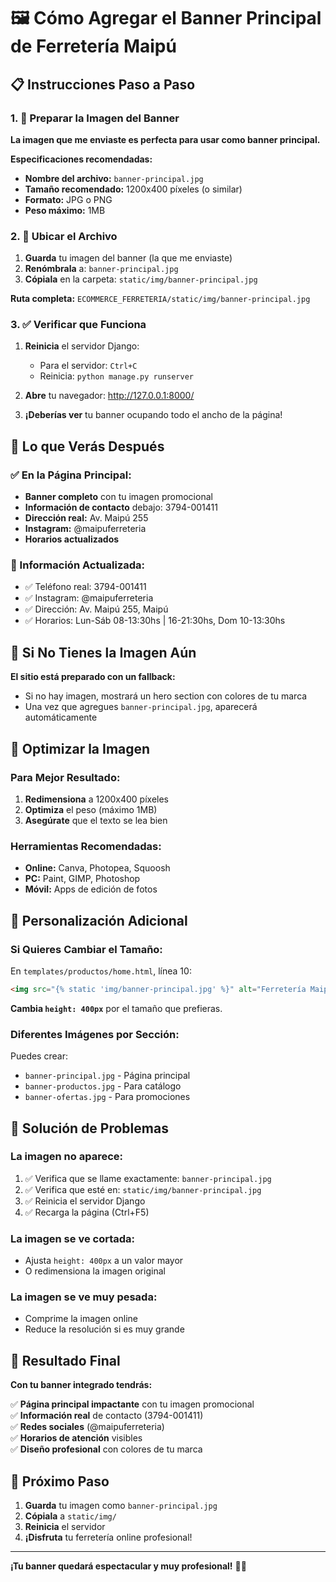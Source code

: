 # 🖼️ Cómo Agregar el Banner Principal de Ferretería Maipú

## 📋 Instrucciones Paso a Paso

### 1. 📸 Preparar la Imagen del Banner

**La imagen que me enviaste es perfecta para usar como banner principal.**

**Especificaciones recomendadas:**
- **Nombre del archivo:** `banner-principal.jpg`
- **Tamaño recomendado:** 1200x400 píxeles (o similar)
- **Formato:** JPG o PNG
- **Peso máximo:** 1MB

### 2. 📁 Ubicar el Archivo

1. **Guarda** tu imagen del banner (la que me enviaste)
2. **Renómbrala** a: `banner-principal.jpg`
3. **Cópiala** en la carpeta: `static/img/banner-principal.jpg`

**Ruta completa:** `ECOMMERCE_FERRETERIA/static/img/banner-principal.jpg`

### 3. ✅ Verificar que Funciona

1. **Reinicia** el servidor Django:
   - Para el servidor: `Ctrl+C`
   - Reinicia: `python manage.py runserver`

2. **Abre** tu navegador: http://127.0.0.1:8000/

3. **¡Deberías ver** tu banner ocupando todo el ancho de la página!

## 🎯 Lo que Verás Después

### ✅ En la Página Principal:
- **Banner completo** con tu imagen promocional
- **Información de contacto** debajo: 3794-001411
- **Dirección real:** Av. Maipú 255
- **Instagram:** @maipuferreteria
- **Horarios actualizados**

### 📱 Información Actualizada:
- ✅ Teléfono real: 3794-001411
- ✅ Instagram: @maipuferreteria  
- ✅ Dirección: Av. Maipú 255, Maipú
- ✅ Horarios: Lun-Sáb 08-13:30hs | 16-21:30hs, Dom 10-13:30hs

## 🔧 Si No Tienes la Imagen Aún

**El sitio está preparado con un fallback:**
- Si no hay imagen, mostrará un hero section con colores de tu marca
- Una vez que agregues `banner-principal.jpg`, aparecerá automáticamente

## 📐 Optimizar la Imagen

### Para Mejor Resultado:
1. **Redimensiona** a 1200x400 píxeles
2. **Optimiza** el peso (máximo 1MB)
3. **Asegúrate** que el texto se lea bien

### Herramientas Recomendadas:
- **Online:** Canva, Photopea, Squoosh
- **PC:** Paint, GIMP, Photoshop
- **Móvil:** Apps de edición de fotos

## 🎨 Personalización Adicional

### Si Quieres Cambiar el Tamaño:
En `templates/productos/home.html`, línea 10:
```html
<img src="{% static 'img/banner-principal.jpg' %}" alt="Ferretería Maipú - Banner Principal" class="img-fluid w-100" style="height: 400px; object-fit: cover;">
```

**Cambia `height: 400px`** por el tamaño que prefieras.

### Diferentes Imágenes por Sección:
Puedes crear:
- `banner-principal.jpg` - Página principal
- `banner-productos.jpg` - Para catálogo
- `banner-ofertas.jpg` - Para promociones

## 🚨 Solución de Problemas

### La imagen no aparece:
1. ✅ Verifica que se llame exactamente: `banner-principal.jpg`
2. ✅ Verifica que esté en: `static/img/banner-principal.jpg`
3. ✅ Reinicia el servidor Django
4. ✅ Recarga la página (Ctrl+F5)

### La imagen se ve cortada:
- Ajusta `height: 400px` a un valor mayor
- O redimensiona la imagen original

### La imagen se ve muy pesada:
- Comprime la imagen online
- Reduce la resolución si es muy grande

## 📱 Resultado Final

**Con tu banner integrado tendrás:**

✅ **Página principal impactante** con tu imagen promocional  
✅ **Información real** de contacto (3794-001411)  
✅ **Redes sociales** (@maipuferreteria)  
✅ **Horarios de atención** visibles  
✅ **Diseño profesional** con colores de tu marca  

## 🎯 Próximo Paso

1. **Guarda** tu imagen como `banner-principal.jpg`
2. **Cópiala** a `static/img/`
3. **Reinicia** el servidor
4. **¡Disfruta** tu ferretería online profesional!

---

**¡Tu banner quedará espectacular y muy profesional!** 🎉🔧